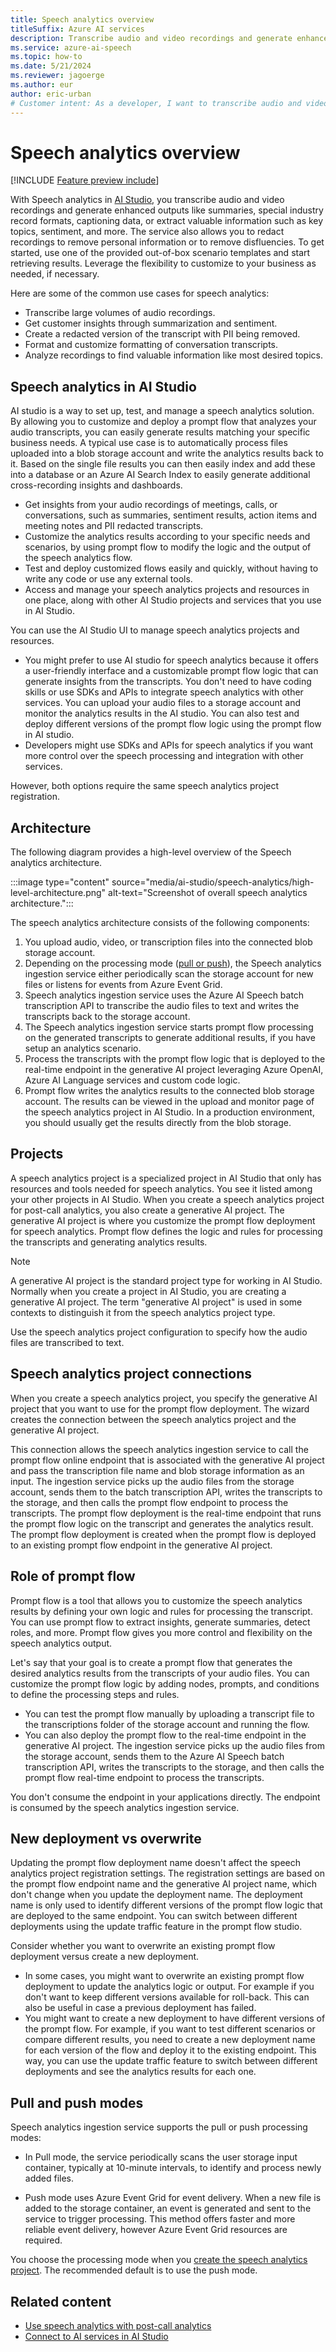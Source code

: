 ```yaml
---
title: Speech analytics overview
titleSuffix: Azure AI services
description: Transcribe audio and video recordings and generate enhanced outputs like summaries or extract valuable information such as key topics, sentiment, and more.
ms.service: azure-ai-speech
ms.topic: how-to
ms.date: 5/21/2024
ms.reviewer: jagoerge
ms.author: eur
author: eric-urban
# Customer intent: As a developer, I want to transcribe audio and video recordings and generate enhanced outputs like summaries or extract valuable information such as key topics, sentiment, and more.
---
```


# Speech analytics overview

[!INCLUDE [Feature preview include](../../ai-studio/includes/feature-preview.md)]

With Speech analytics in [AI Studio](https://ai.azure.com), you transcribe audio and video recordings and generate enhanced outputs like summaries, special industry record formats, captioning data, or extract valuable information such as key topics, sentiment, and more. The service also allows you to redact recordings to remove personal information or to remove disfluencies. To get started, use one of the provided out-of-box scenario templates and start retrieving results. Leverage the flexibility to customize to your business as needed, if necessary.

Here are some of the common use cases for speech analytics:
- Transcribe large volumes of audio recordings.
- Get customer insights through summarization and sentiment. 
- Create a redacted version of the transcript with PII being removed. 
- Format and customize formatting of conversation transcripts.
- Analyze recordings to find valuable information like most desired topics.

## Speech analytics in AI Studio

AI studio is a way to set up, test, and manage a speech analytics solution. By allowing you to customize and deploy a prompt flow that analyzes your audio transcripts, you can easily generate results matching your specific business needs. A typical use case is to automatically process files uploaded into a blob storage account and write the analytics results back to it. Based on the single file results you can then easily index and add these into a database or an Azure AI Search Index to easily generate additional cross-recording insights and dashboards.

- Get insights from your audio recordings of meetings, calls, or conversations, such as summaries, sentiment results, action items and meeting notes and PII redacted transcripts.
- Customize the analytics results according to your specific needs and scenarios, by using prompt flow to modify the logic and the output of the speech analytics flow.
- Test and deploy customized flows easily and quickly, without having to write any code or use any external tools.
- Access and manage your speech analytics projects and resources in one place, along with other AI Studio projects and services that you use in AI Studio.

You can use the AI Studio UI to manage speech analytics projects and resources.
- You might prefer to use AI studio for speech analytics because it offers a user-friendly interface and a customizable prompt flow logic that can generate insights from the transcripts. You don't need to have coding skills or use SDKs and APIs to integrate speech analytics with other services. You can upload your audio files to a storage account and monitor the analytics results in the AI studio. You can also test and deploy different versions of the prompt flow logic using the prompt flow in AI studio.
- Developers might use SDKs and APIs for speech analytics if you want more control over the speech processing and integration with other services. 

However, both options require the same speech analytics project registration.

## Architecture

The following diagram provides a high-level overview of the Speech analytics architecture. 

:::image type="content" source="media/ai-studio/speech-analytics/high-level-architecture.png" alt-text="Screenshot of overall speech analytics architecture.":::

The speech analytics architecture consists of the following components:

1. You upload audio, video, or transcription files into the connected blob storage account.
1. Depending on the processing mode ([pull or push](#pull-and-push-modes)), the Speech analytics ingestion service either periodically scan the storage account for new files or listens for events from Azure Event Grid.
1. Speech analytics ingestion service uses the Azure AI Speech batch transcription API to transcribe the audio files to text and writes the transcripts back to the storage account.
1. The Speech analytics ingestion service starts prompt flow processing on the generated transcripts to generate additional results, if you have setup an analytics scenario.
1. Process the transcripts with the prompt flow logic that is deployed to the real-time endpoint in the generative AI project leveraging Azure OpenAI, Azure AI Language services and custom code logic.
1. Prompt flow writes the analytics results to the connected blob storage account. The results can be viewed in the upload and monitor page of the speech analytics project in AI Studio. In a production environment, you should usually get the results directly from the blob storage. 

## Projects

A speech analytics project is a specialized project in AI Studio that only has resources and tools needed for speech analytics. You see it listed among your other projects in AI Studio. When you create a speech analytics project for post-call analytics, you also create a generative AI project. The generative AI project is where you customize the prompt flow deployment for speech analytics. Prompt flow defines the logic and rules for processing the transcripts and generating analytics results. 

> [!NOTE]
> A generative AI project is the standard project type for working in AI Studio. Normally when you create a project in AI Studio, you are creating a generative AI project. The term "generative AI project" is used in some contexts to distinguish it from the speech analytics project type. 

Use the speech analytics project configuration to specify how the audio files are transcribed to text. 

## Speech analytics project connections

When you create a speech analytics project, you specify the generative AI project that you want to use for the prompt flow deployment. The wizard creates the connection between the speech analytics project and the generative AI project.

This connection allows the speech analytics ingestion service to call the prompt flow online endpoint that is associated with the generative AI project and pass the transcription file name and blob storage information as an input. The ingestion service picks up the audio files from the storage account, sends them to the batch transcription API, writes the transcripts to the storage, and then calls the prompt flow endpoint to process the transcripts. The prompt flow deployment is the real-time endpoint that runs the prompt flow logic on the transcript and generates the analytics result. The prompt flow deployment is created when the prompt flow is deployed to an existing prompt flow endpoint in the generative AI project.

## Role of prompt flow

Prompt flow is a tool that allows you to customize the speech analytics results by defining your own logic and rules for processing the transcript. You can use prompt flow to extract insights, generate summaries, detect roles, and more. Prompt flow gives you more control and flexibility on the speech analytics output. 

Let's say that your goal is to create a prompt flow that generates the desired analytics results from the transcripts of your audio files. You can customize the prompt flow logic by adding nodes, prompts, and conditions to define the processing steps and rules. 
- You can test the prompt flow manually by uploading a transcript file to the transcriptions folder of the storage account and running the flow. 
- You can also deploy the prompt flow to the real-time endpoint in the generative AI project. The ingestion service picks up the audio files from the storage account, sends them to the Azure AI Speech batch transcription API, writes the transcripts to the storage, and then calls the prompt flow real-time endpoint to process the transcripts.

You don't consume the endpoint in your applications directly. The endpoint is consumed by the speech analytics ingestion service.

## New deployment vs overwrite

Updating the prompt flow deployment name doesn't affect the speech analytics project registration settings. The registration settings are based on the prompt flow endpoint name and the generative AI project name, which don't change when you update the deployment name. The deployment name is only used to identify different versions of the prompt flow logic that are deployed to the same endpoint. You can switch between different deployments using the update traffic feature in the prompt flow studio.

Consider whether you want to overwrite an existing prompt flow deployment versus create a new deployment.

- In some cases, you might want to overwrite an existing prompt flow deployment to update the analytics logic or output. For example if you don't want to keep different versions available for roll-back. This can also be useful in case a previous deployment has failed.
- You might want to create a new deployment to have different versions of the prompt flow. For example, if you want to test different scenarios or compare different results, you need to create a new deployment name for each version of the flow and deploy it to the existing endpoint. This way, you can use the update traffic feature to switch between different deployments and see the analytics results for each one.

## Pull and push modes

Speech analytics ingestion service supports the pull or push processing modes:

- In Pull mode, the service periodically scans the user storage input container, typically at 10-minute intervals, to identify and process newly added files. 

- Push mode uses Azure Event Grid for event delivery. When a new file is added to the storage container, an event is generated and sent to the service to trigger processing. This method offers faster and more reliable event delivery, however Azure Event Grid resources are required.

You choose the processing mode when you [create the speech analytics project](./speech-analytics-post-call.md#create-a-speech-analytics-project-in-the-hub). The recommended default is to use the push mode. 

## Related content

- [Use speech analytics with post-call analytics](./speech-analytics-post-call.md)
- [Connect to AI services in AI Studio](../../ai-studio/ai-services/connect-ai-services.md)